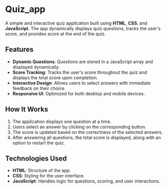 # Quiz_app
A simple and interactive quiz application built using **HTML**, **CSS**, and **JavaScript**. The app dynamically displays quiz questions, tracks the user's score, and provides score at the end of the quiz.

## Features

- **Dynamic Questions**: Questions are stored in a JavaScript array and displayed dynamically.
- **Score Tracking**: Tracks the user's score throughout the quiz and displays the total score upon completion.
- **Interactive Design**: Allows users to select answers with immediate feedback on their choice.
- **Responsive UI**: Optimized for both desktop and mobile devices.

## How It Works

1. The application displays one question at a time.
2. Users select an answer by clicking on the corresponding button.
3. The score is updated based on the correctness of the selected answers.
4. After answering all questions, the total score is displayed, along with an option to restart the quiz.

## Technologies Used

- **HTML**: Structure of the app.
- **CSS**: Styling for the user interface.
- **JavaScript**: Handles logic for questions, scoring, and user interactions.
